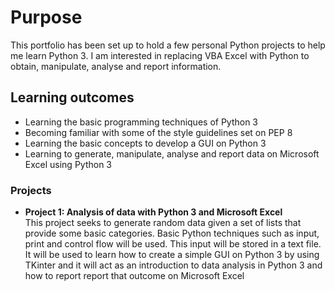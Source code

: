 # Purpose
This portfolio has been set up to hold a few personal Python projects to help me learn Python 3. I am interested in replacing VBA Excel with Python to obtain, manipulate, analyse and report information.

## Learning outcomes
- Learning the basic programming techniques of Python 3
- Becoming familiar with some of the style guidelines set on PEP 8
- Learning the basic concepts to develop a GUI on Python 3
- Learning to generate, manipulate, analyse and report data on Microsoft Excel using Python 3

### Projects
- **Project 1: Analysis of data with Python 3 and Microsoft Excel**   
This project seeks to generate random data given a set of lists that provide some basic categories. Basic Python techniques such as input, print and control flow will be used. This input will be stored in a text file. It will be used to learn how to create a simple GUI on Python 3 by using TKinter and it will act as an introduction to data analysis in Python 3 and how to report report that outcome on Microsoft Excel
